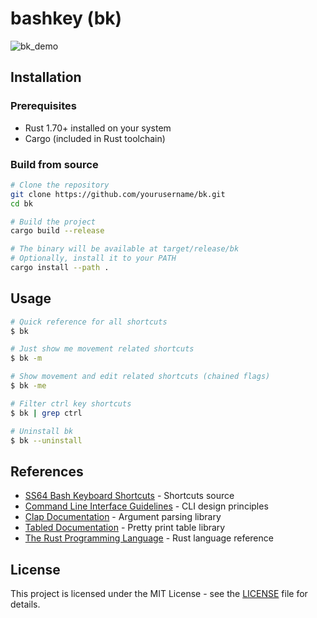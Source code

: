 # bashkey (bk)

![bk_demo](https://github.com/user-attachments/assets/c5a9f26e-c3a4-49a7-a7cd-bff44fc85236)

## Installation

### Prerequisites
- Rust 1.70+ installed on your system
- Cargo (included in Rust toolchain)

### 

### Build from source

```bash
# Clone the repository
git clone https://github.com/yourusername/bk.git
cd bk

# Build the project
cargo build --release

# The binary will be available at target/release/bk
# Optionally, install it to your PATH
cargo install --path .
```

## Usage

```bash
# Quick reference for all shortcuts
$ bk

# Just show me movement related shortcuts
$ bk -m

# Show movement and edit related shortcuts (chained flags)
$ bk -me

# Filter ctrl key shortcuts
$ bk | grep ctrl

# Uninstall bk
$ bk --uninstall
```

## References

- [SS64 Bash Keyboard Shortcuts](https://ss64.com/mac/syntax-bashkeyboard.html) - Shortcuts source
- [Command Line Interface Guidelines](https://clig.dev/) - CLI design principles
- [Clap Documentation](https://docs.rs/clap/latest/clap/) - Argument parsing library
- [Tabled Documentation](https://github.com/zhiburt/tabled/) - Pretty print table library
- [The Rust Programming Language](https://doc.rust-lang.org/book/) - Rust language reference

## License

This project is licensed under the MIT License - see the [LICENSE](LICENSE) file for details.
